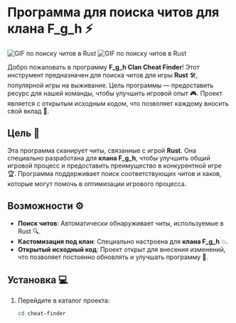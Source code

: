 # Программа для поиска читов для клана F_g_h ⚡

![GIF по поиску читов в Rust](https://cdn.discordapp.com/attachments/1347994060912070757/1348252634087165962/standard.gif?ex=67cec99d&is=67cd781d&hm=becfe7886141889ebd3a4d57b1e08e2898fd6061b445b8f0607a6cad71f11b02&) ![GIF по поиску читов в Rust](https://cdn.discordapp.com/attachments/1347994060912070757/1348252634087165962/standard.gif?ex=67cec99d&is=67cd781d&hm=becfe7886141889ebd3a4d57b1e08e2898fd6061b445b8f0607a6cad71f11b02&)

Добро пожаловать в программу **F_g_h Clan Cheat Finder**! Этот инструмент предназначен для поиска читов для игры **Rust** 🛠️, популярной игры на выживание. Цель программы — предоставить ресурс для нашей команды, чтобы улучшить игровой опыт 🎮. Проект является с открытым исходным кодом, что позволяет каждому вносить свой вклад 🤝.

## Цель 🎯

Эта программа сканирует читы, связанные с игрой **Rust**. Она специально разработана для **клана F_g_h**, чтобы улучшить общий игровой процесс и предоставить преимущество в конкурентной игре 🏆. Программа поддерживает поиск соответствующих читов и хаков, которые могут помочь в оптимизации игрового процесса.

## Возможности ⚙️

- **Поиск читов**: Автоматически обнаруживает читы, используемые в Rust 🔍.
- **Кастомизация под клан**: Специально настроена для **клана F_g_h** 💥.
- **Открытый исходный код**: Проект открыт для внесения изменений, что позволяет постоянно обновлять и улучшать программу 🔄.

## Установка 💻

1. Перейдите в каталог проекта:
   ```bash
   cd cheat-finder
